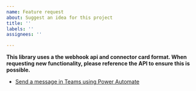 ```yaml
---
name: Feature request
about: Suggest an idea for this project
title: ''
labels: ''
assignees: ''

---
```


**This library uses a the webhook api and connector card format.  When requesting new functionality, please reference the API to ensure this is possible.**

- [Send a message in Teams using Power Automate](https://learn.microsoft.com/en-us/power-automate/teams/send-a-message-in-teams)
